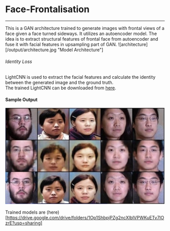 # Face-Frontalisation
---  
This is a GAN architecture trained to generate images with frontal views of a face given a face turned sideways. It utilizes an autoencoder model. The idea is to extract structural features of frontal face from autoencoder and fuse it with facial features in upsampling part of GAN.
![architecture][/output/architecture.jpg "Model Architecture"]  

###### Identity Loss  
LightCNN is used to extract the facial features and calculate the identity between the generated image and the ground truth.  
The trained LightCNN can be downloaded from [here](https://github.com/AlfredXiangWu/LightCNN).

#### Sample Output  
![sample output](/output/test.jpg "Sample Output")  

Trained models are (here)[https://drive.google.com/drive/folders/1Op1ShbpjPZg2ncXlblVPWKuETv7lOzrE?usp=sharing]
